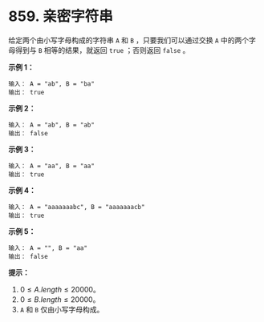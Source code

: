 # 859. 亲密字符串

给定两个由小写字母构成的字符串 `A` 和 `B` ，只要我们可以通过交换 `A` 中的两个字母得到与 `B` 相等的结果，就返回 `true` ；否则返回 `false` 。

**示例 1：**

```()
输入： A = "ab", B = "ba"
输出： true
```

**示例 2：**

```()
输入： A = "ab", B = "ab"
输出： false
```

**示例 3：**

```()
输入： A = "aa", B = "aa"
输出： true
```

**示例 4：**

```()
输入： A = "aaaaaaabc", B = "aaaaaaacb"
输出： true
```

**示例 5：**

```()
输入： A = "", B = "aa"
输出： false
```

**提示：**

1. $0 \leq A.length \leq 20000$。
2. $0 \leq B.length \leq 20000$。
3. `A` 和 `B` 仅由小写字母构成。
